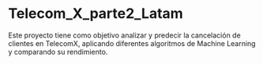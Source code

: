 # Telecom_X_parte2_Latam
Este proyecto tiene como objetivo analizar y predecir la cancelación de clientes en TelecomX, aplicando diferentes algoritmos de Machine Learning y comparando su rendimiento.   
